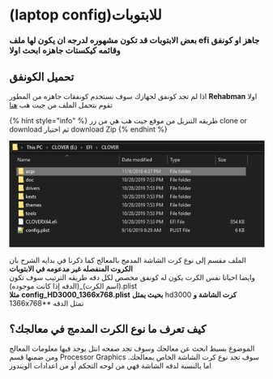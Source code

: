 # \(laptop config\)للابتوبات

### بعض الابتوبات قد تكون مشهوره لدرجه ان يكون لها ملف efi جاهز او كونفق وقائمه كيكستات **جاهزه ابحث اولا**

## تحميل الكونفق

  
اذا لم تجد كونفق لجهازك سوف نستخدم كونفقات جاهزه من المطور **Rehabman** اولا تقوم بتحمل الملف من جيت هب [هنا](https://github.com/RehabMan/OS-X-Clover-Laptop-Config)

{% hint style="info" %}
طريقه التنزيل من موقع جيت هب هي من زر clone or download ثم اختيار download Zip
{% endhint %}

![](../.gitbook/assets/image%20%2890%29.png)

الملف مقسم إلى نوع كرت الشاشة المدمج بالمعالج كما ذكرنا في بدايه الشرح بان **الكروت المنفصله غير مدعومه في الابتوبات**  
وايضا احيانا نفس الكرت يكون له كونفق مخصص لكل دقه طريقه الترتيب سوف تكون \(اسم الكرت\)\_\(الدقه إذا كانت موجوده\).plist  
**مثلا** **config\_HD3000\_1366x768.plist** **بحيث يمثل** hd3000 **كرت الشاشة و** 1366x768\*\* تمثل الدقه

## كيف تعرف ما نوع الكرت المدمج في معالجك؟

 الموضوع بسيط ابحث عن معالجك وسوف تجد صفحه انتل يوجد فيها معلومات المعالج ومن ضمنها قسم Processor Graphics سوف تجد نوع كرت الشاشة الخاص بمعالجك. اما بالنسبة لدقه الشاشة فهي من لوحه التجكم أو من اعدادات الويندوز


